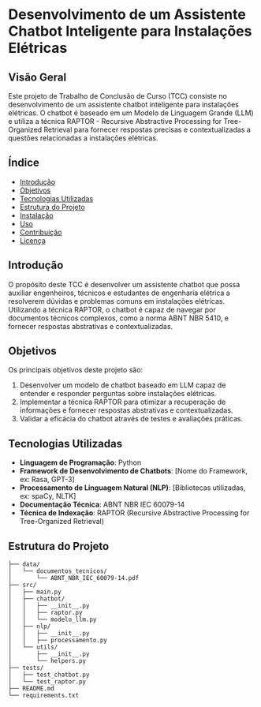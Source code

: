 # Desenvolvimento de um Assistente Chatbot Inteligente para Instalações Elétricas

## Visão Geral

Este projeto de Trabalho de Conclusão de Curso (TCC) consiste no desenvolvimento de um assistente chatbot inteligente para instalações elétricas. O chatbot é baseado em um Modelo de Linguagem Grande (LLM) e utiliza a técnica RAPTOR - Recursive Abstractive Processing for Tree-Organized Retrieval para fornecer respostas precisas e contextualizadas a questões relacionadas a instalações elétricas.

## Índice

- [Introdução](#introdução)
- [Objetivos](#objetivos)
- [Tecnologias Utilizadas](#tecnologias-utilizadas)
- [Estrutura do Projeto](#estrutura-do-projeto)
- [Instalação](#instalação)
- [Uso](#uso)
- [Contribuição](#contribuição)
- [Licença](#licença)

## Introdução

O propósito deste TCC é desenvolver um assistente chatbot que possa auxiliar engenheiros, técnicos e estudantes de engenharia elétrica a resolverem dúvidas e problemas comuns em instalações elétricas. Utilizando a técnica RAPTOR, o chatbot é capaz de navegar por documentos técnicos complexos, como a norma ABNT NBR 5410, e fornecer respostas abstrativas e contextualizadas.

## Objetivos

Os principais objetivos deste projeto são:

1. Desenvolver um modelo de chatbot baseado em LLM capaz de entender e responder perguntas sobre instalações elétricas.
2. Implementar a técnica RAPTOR para otimizar a recuperação de informações e fornecer respostas abstrativas e contextualizadas.
3. Validar a eficácia do chatbot através de testes e avaliações práticas.

## Tecnologias Utilizadas

- **Linguagem de Programação**: Python
- **Framework de Desenvolvimento de Chatbots**: [Nome do Framework, ex: Rasa, GPT-3]
- **Processamento de Linguagem Natural (NLP)**: [Bibliotecas utilizadas, ex: spaCy, NLTK]
- **Documentação Técnica**: ABNT NBR IEC 60079-14
- **Técnica de Indexação**: RAPTOR (Recursive Abstractive Processing for Tree-Organized Retrieval)

## Estrutura do Projeto

```plaintext
├── data/
│   └── documentos_tecnicos/
│       └── ABNT_NBR_IEC_60079-14.pdf
├── src/
│   ├── main.py
│   ├── chatbot/
│   │   ├── __init__.py
│   │   ├── raptor.py
│   │   └── modelo_llm.py
│   ├── nlp/
│   │   ├── __init__.py
│   │   ├── processamento.py
│   └── utils/
│       ├── __init__.py
│       └── helpers.py
├── tests/
│   ├── test_chatbot.py
│   └── test_raptor.py
├── README.md
└── requirements.txt
